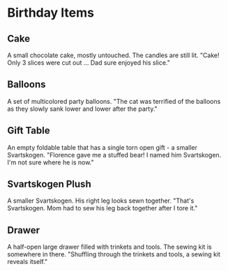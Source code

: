 # Birthday Items

## Cake

A small chocolate cake, mostly untouched. The candles are still lit.
"Cake! Only 3 slices were cut out ... Dad sure enjoyed his slice."

## Balloons

A set of multicolored party balloons.
"The cat was terrified of the balloons as they slowly sank lower and lower after the party."

## Gift Table

An empty foldable table that has a single torn open gift - a smaller Svartskogen.
"Florence gave me a stuffed bear! I named him Svartskogen. I'm not sure where he is now."

## Svartskogen Plush

A smaller Svartskogen. His right leg looks sewn together.
"That's Svartskogen. Mom had to sew his leg back together after I tore it."

## Drawer

A half-open large drawer filled with trinkets and tools. The sewing kit is somewhere in there.
"Shuffling through the trinkets and tools, a sewing kit reveals itself."
